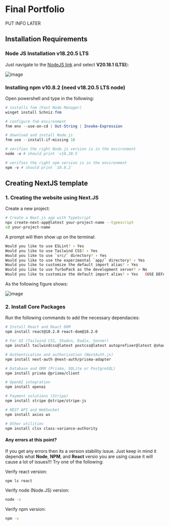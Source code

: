 # Final Portfolio

PUT INFO LATER



## Installation Requirements




### Node JS Installation v18.20.5 LTS
Just navigate to the [NodeJS link](https://nodejs.org/en/download/package-manager) and select **V20.18.1 (LTS)**):

![image](https://github.com/user-attachments/assets/8eb49321-db80-4ae0-9cf7-2115877f69bf)




### Installing npm v10.8.2 (need v18.20.5 LTS node)
Open powershell and type in the following:
```powershell
# installs fnm (Fast Node Manager)
winget install Schniz.fnm

# configure fnm environment
fnm env --use-on-cd | Out-String | Invoke-Expression

# download and install Node.js
fnm use --install-if-missing 18

# verifies the right Node.js version is in the environment
node -v # should print `v18.20.5`

# verifies the right npm version is in the environment
npm -v # should print `10.8.2`
```










## Creating NextJS template

### 1. Creating the website using Next.JS
Create a new project:
```bash
# Create a Next.js app with TypeScript
npx create-next-app@latest your-project-name --typescript
cd your-project-name
```

A prompt will then show up on the terminal:
```bash
Would you like to use ESLint? › Yes
Would you like to use Tailwind CSS? › Yes
Would you like to use `src/` directory? › Yes
Would you like to use the experimental `app/` directory? › Yes
Would you like to customize the default import alias? › Yes
Would you like to use TurboPack as the development server? > No
Would you like to customize the default import alias? > Yes   (USE DEFAULT, JUST PRESS "ENTER")
```

As the following figure shows:

![image](https://github.com/user-attachments/assets/fcd32271-f1c9-46f6-9428-4be9c50842ea)


### 2. Install Core Packages
Run the following commands to add the necessary dependacies:
```bash
# Install React and React DOM
npm install react@18.2.0 react-dom@18.2.0

# For UI (Tailwind CSS, Shadcn, Radix, Sonner)
npm install tailwindcss@latest postcss@latest autoprefixer@latest @shadcn/ui radix-ui sonner

# Authentication and authorization (NextAuth.js)
npm install next-auth @next-auth/prisma-adapter

# Database and ORM (Prisma, SQLite or PostgreSQL)
npm install prisma @prisma/client

# OpenAI integration
npm install openai

# Payment solutions (Stripe)
npm install stripe @stripe/stripe-js

# REST API and WebSocket
npm install axios ws

# Other utilities
npm install clsx class-variance-authority

```

#### Any errors at this point? 
If you get any errors then its a version stability issue. Just keep in mind it depends what **Node**, **NPM**, and **React** versio you are using cause it will cause a lot of issues!!! Try one of the following:

Verify react version:
```bash
npm ls react
```

Verify node (Node.JS) version:
```bash
node -v
```

Verify npm version:
```bash
npm -v
```
